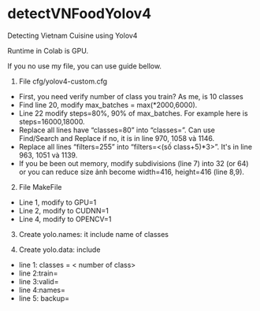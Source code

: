 # detectVNFoodYolov4
Detecting Vietnam Cuisine using Yolov4

Runtime in Colab is GPU.

If you no use my file, you can use guide bellow.

1. File cfg/yolov4-custom.cfg
- First, you need verify number of class you train? As me, is 10 classes
- Find line 20, modify max_batches = max(<number of classes>*2000,6000).
- Line 22 modify steps=80%, 90% of max_batches. For example here is steps=16000,18000.
- Replace all lines have “classes=80” into “classes=<number of class>”. Can use Find/Search and Replace if no, it is in line 970, 1058 và 1146.
- Replace all lines “filters=255” into “filters=<(số class+5)*3>”. It's in line 963, 1051 và 1139.
- If you be been out memory, modify subdivisions (line 7) into 32 (or 64) or you can reduce size ảnh become width=416, height=416 (line 8,9).
  
2. File MakeFile
- Line 1, modify to GPU=1
- Line 2, modify to CUDNN=1
- Line 4, modify to OPENCV=1

3. Create yolo.names: it include name of classes

4. Create yolo.data: include 
- line 1: classes = < number of class>
- line 2:train= <link to file train.txt>
- line 3:valid= <link to file val.txt>
- line 4:names= <link to file yolo.names>
- line 5: backup=<link to file backup>

